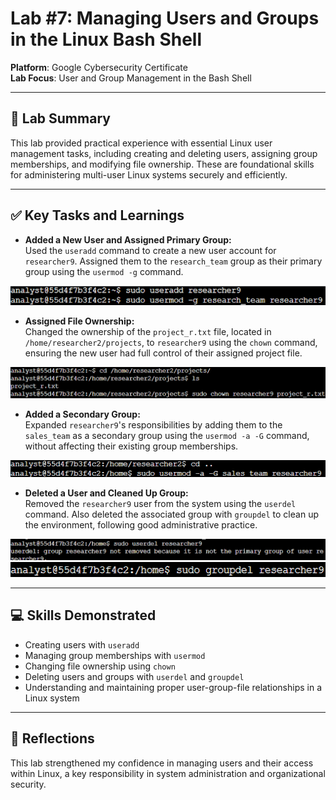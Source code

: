 # Lab #7: Managing Users and Groups in the Linux Bash Shell

**Platform**: Google Cybersecurity Certificate  
**Lab Focus**: User and Group Management in the Bash Shell

---

## 🧠 Lab Summary

This lab provided practical experience with essential Linux user management tasks, including creating and deleting users, assigning group memberships, and modifying file ownership. These are foundational skills for administering multi-user Linux systems securely and efficiently.

---

## ✅ Key Tasks and Learnings

- **Added a New User and Assigned Primary Group:**  
Used the `useradd` command to create a new user account for `researcher9`. Assigned them to the `research_team` group as their primary group using the `usermod -g` command.

![Useradd Command Example](../../images/linux_lab7_useradd.png)

- **Assigned File Ownership:**  
Changed the ownership of the `project_r.txt` file, located in `/home/researcher2/projects`, to `researcher9` using the `chown` command, ensuring the new user had full control of their assigned project file.

![Chown File Example](../../images/linux_lab7_chown.png)

- **Added a Secondary Group:**  
Expanded `researcher9`'s responsibilities by adding them to the `sales_team` as a secondary group using the `usermod -a -G` command, without affecting their existing group memberships.

![Usermod Add Group Example](../../images/linux_lab7_usermod.png)

- **Deleted a User and Cleaned Up Group:**  
Removed the `researcher9` user from the system using the `userdel` command. Also deleted the associated group with `groupdel` to clean up the environment, following good administrative practice.

![Userdel and Groupdel Example](../../images/linux_lab7_userdel.png)
![Userdel and Groupdel Example](../../images/linux_lab7_groupdel.png)

---

## 💻 Skills Demonstrated

- Creating users with `useradd`  
- Managing group memberships with `usermod`  
- Changing file ownership using `chown`  
- Deleting users and groups with `userdel` and `groupdel`  
- Understanding and maintaining proper user-group-file relationships in a Linux system  

---

## 🔁 Reflections

This lab strengthened my confidence in managing users and their access within Linux, a key responsibility in system administration and organizational security.
